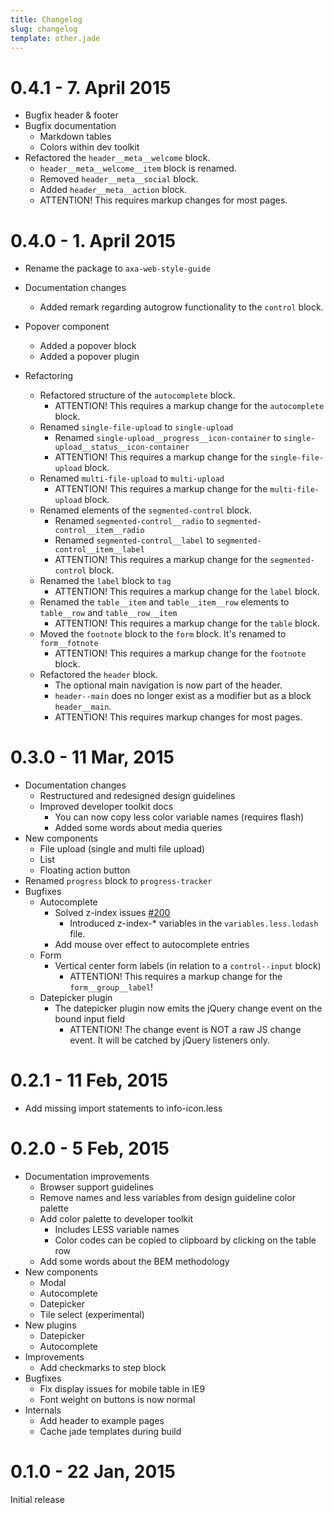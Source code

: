 ```yaml
---
title: Changelog
slug: changelog
template: other.jade
---
```


# 0.4.1 - 7. April 2015

- Bugfix header & footer
- Bugfix documentation
  - Markdown tables
  - Colors within dev toolkit
- Refactored the `header__meta__welcome` block.
  - `header__meta__welcome__item` block is renamed.
  - Removed `header__meta__social` block.
  - Added `header__meta__action` block.
  - ATTENTION! This requires markup changes for most pages.

# 0.4.0 - 1. April 2015

- Rename the package to `axa-web-style-guide`

- Documentation changes
  - Added remark regarding autogrow functionality to the `control` block.
- Popover component
  - Added a popover block
  - Added a popover plugin
- Refactoring
  - Refactored structure of the `autocomplete` block.
    - ATTENTION! This requires a markup change for the `autocomplete` block.
  - Renamed `single-file-upload` to `single-upload`
    - Renamed `single-upload__progress__icon-container` to `single-upload__status__icon-container`
    - ATTENTION! This requires a markup change for the `single-file-upload` block.
  - Renamed `multi-file-upload` to `multi-upload`
    - ATTENTION! This requires a markup change for the `multi-file-upload` block.
  - Renamed elements of the `segmented-control` block.
    - Renamed `segmented-control__radio` to `segmented-control__item__radio`
    - Renamed `segmented-control__label` to `segmented-control__item__label`
    - ATTENTION! This requires a markup change for the `segmented-control` block.
  - Renamed the `label` block to `tag`
    - ATTENTION! This requires a markup change for the `label` block.
  - Renamed the `table__item` and `table__item__row` elements to `table__row` and `table__row__item`
    - ATTENTION! This requires a markup change for the `table` block.
  - Moved the `footnote` block to the `form` block. It's renamed to `form__fotnote`
    - ATTENTION! This requires a markup change for the `footnote` block.
  - Refactored the `header` block.
    - The optional main navigation is now part of the header.
    - `header--main` does no longer exist as a modifier but as a block `header__main`.
    - ATTENTION! This requires markup changes for most pages.

# 0.3.0 - 11 Mar, 2015

- Documentation changes
  - Restructured and redesigned design guidelines
  - Improved developer toolkit docs
    - You can now copy less color variable names (requires flash)
    - Added some words about media queries
- New components
  - File upload (single and multi file upload)
  - List
  - Floating action button
- Renamed `progress` block to `progress-tracker`
- Bugfixes
  - Autocomplete
    - Solved z-index issues [#200](https://github.com/axa-ch/style-guide/issues/200)
      - Introduced z-index-* variables in the `variables.less.lodash` file.
    - Add mouse over effect to autocomplete entries
  - Form
    - Vertical center form labels (in relation to a `control--input` block)
      - ATTENTION! This requires a markup change for the `form__group__label`!
  - Datepicker plugin
    - The datepicker plugin now emits the jQuery change event on the bound input field
      - ATTENTION! The change event is NOT a raw JS change event. It will be
        catched by jQuery listeners only.

# 0.2.1 - 11 Feb, 2015

- Add missing import statements to info-icon.less

# 0.2.0 - 5 Feb, 2015

- Documentation improvements
  - Browser support guidelines
  - Remove names and less variables from design guideline color palette
  - Add color palette to developer toolkit
    - Includes LESS variable names
    - Color codes can be copied to clipboard by clicking on the table row
  - Add some words about the BEM methodology
- New components
  - Modal
  - Autocomplete
  - Datepicker
  - Tile select (experimental)
- New plugins
  - Datepicker
  - Autocomplete
- Improvements
  - Add checkmarks to step block
- Bugfixes
  - Fix display issues for mobile table in IE9
  - Font weight on buttons is now normal
- Internals
  - Add header to example pages
  - Cache jade templates during build

# 0.1.0 - 22 Jan, 2015

Initial release
<!-- Copyright AXA Versicherungen AG 2015 -->
